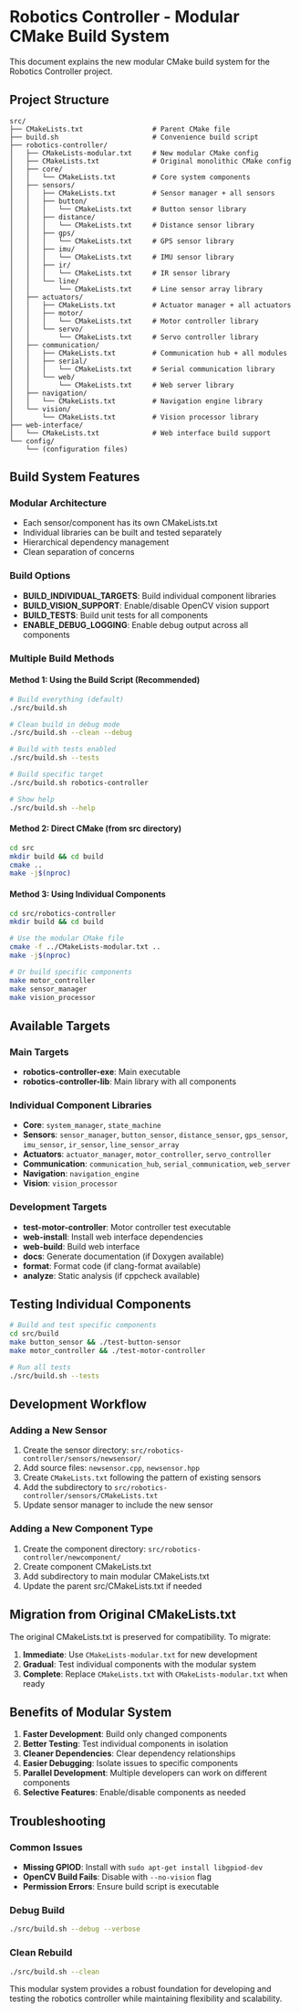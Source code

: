 # Robotics Controller - Modular CMake Build System

This document explains the new modular CMake build system for the Robotics Controller project.

## Project Structure

```
src/
├── CMakeLists.txt                 # Parent CMake file
├── build.sh                       # Convenience build script
├── robotics-controller/
│   ├── CMakeLists-modular.txt     # New modular CMake config
│   ├── CMakeLists.txt             # Original monolithic CMake config
│   ├── core/
│   │   └── CMakeLists.txt         # Core system components
│   ├── sensors/
│   │   ├── CMakeLists.txt         # Sensor manager + all sensors
│   │   ├── button/
│   │   │   └── CMakeLists.txt     # Button sensor library
│   │   ├── distance/
│   │   │   └── CMakeLists.txt     # Distance sensor library
│   │   ├── gps/
│   │   │   └── CMakeLists.txt     # GPS sensor library
│   │   ├── imu/
│   │   │   └── CMakeLists.txt     # IMU sensor library
│   │   ├── ir/
│   │   │   └── CMakeLists.txt     # IR sensor library
│   │   └── line/
│   │       └── CMakeLists.txt     # Line sensor array library
│   ├── actuators/
│   │   ├── CMakeLists.txt         # Actuator manager + all actuators
│   │   ├── motor/
│   │   │   └── CMakeLists.txt     # Motor controller library
│   │   └── servo/
│   │       └── CMakeLists.txt     # Servo controller library
│   ├── communication/
│   │   ├── CMakeLists.txt         # Communication hub + all modules
│   │   ├── serial/
│   │   │   └── CMakeLists.txt     # Serial communication library
│   │   └── web/
│   │       └── CMakeLists.txt     # Web server library
│   ├── navigation/
│   │   └── CMakeLists.txt         # Navigation engine library
│   └── vision/
│       └── CMakeLists.txt         # Vision processor library
├── web-interface/
│   └── CMakeLists.txt             # Web interface build support
└── config/
    └── (configuration files)
```

## Build System Features

### Modular Architecture
- Each sensor/component has its own CMakeLists.txt
- Individual libraries can be built and tested separately
- Hierarchical dependency management
- Clean separation of concerns

### Build Options
- **BUILD_INDIVIDUAL_TARGETS**: Build individual component libraries
- **BUILD_VISION_SUPPORT**: Enable/disable OpenCV vision support
- **BUILD_TESTS**: Build unit tests for all components
- **ENABLE_DEBUG_LOGGING**: Enable debug output across all components

### Multiple Build Methods

#### Method 1: Using the Build Script (Recommended)
```bash
# Build everything (default)
./src/build.sh

# Clean build in debug mode
./src/build.sh --clean --debug

# Build with tests enabled
./src/build.sh --tests

# Build specific target
./src/build.sh robotics-controller

# Show help
./src/build.sh --help
```

#### Method 2: Direct CMake (from src directory)
```bash
cd src
mkdir build && cd build
cmake ..
make -j$(nproc)
```

#### Method 3: Using Individual Components
```bash
cd src/robotics-controller
mkdir build && cd build

# Use the modular CMake file
cmake -f ../CMakeLists-modular.txt ..
make -j$(nproc)

# Or build specific components
make motor_controller
make sensor_manager
make vision_processor
```

## Available Targets

### Main Targets
- **robotics-controller-exe**: Main executable
- **robotics-controller-lib**: Main library with all components

### Individual Component Libraries
- **Core**: `system_manager`, `state_machine`
- **Sensors**: `sensor_manager`, `button_sensor`, `distance_sensor`, `gps_sensor`, `imu_sensor`, `ir_sensor`, `line_sensor_array`
- **Actuators**: `actuator_manager`, `motor_controller`, `servo_controller`
- **Communication**: `communication_hub`, `serial_communication`, `web_server`
- **Navigation**: `navigation_engine`
- **Vision**: `vision_processor`

### Development Targets
- **test-motor-controller**: Motor controller test executable
- **web-install**: Install web interface dependencies
- **web-build**: Build web interface
- **docs**: Generate documentation (if Doxygen available)
- **format**: Format code (if clang-format available)
- **analyze**: Static analysis (if cppcheck available)

## Testing Individual Components

```bash
# Build and test specific components
cd src/build
make button_sensor && ./test-button-sensor
make motor_controller && ./test-motor-controller

# Run all tests
./src/build.sh --tests
```

## Development Workflow

### Adding a New Sensor
1. Create the sensor directory: `src/robotics-controller/sensors/newsensor/`
2. Add source files: `newsensor.cpp`, `newsensor.hpp`
3. Create `CMakeLists.txt` following the pattern of existing sensors
4. Add the subdirectory to `src/robotics-controller/sensors/CMakeLists.txt`
5. Update sensor manager to include the new sensor

### Adding a New Component Type
1. Create the component directory: `src/robotics-controller/newcomponent/`
2. Create component CMakeLists.txt
3. Add subdirectory to main modular CMakeLists.txt
4. Update the parent src/CMakeLists.txt if needed

## Migration from Original CMakeLists.txt

The original CMakeLists.txt is preserved for compatibility. To migrate:

1. **Immediate**: Use `CMakeLists-modular.txt` for new development
2. **Gradual**: Test individual components with the modular system
3. **Complete**: Replace `CMakeLists.txt` with `CMakeLists-modular.txt` when ready

## Benefits of Modular System

1. **Faster Development**: Build only changed components
2. **Better Testing**: Test individual components in isolation
3. **Cleaner Dependencies**: Clear dependency relationships
4. **Easier Debugging**: Isolate issues to specific components
5. **Parallel Development**: Multiple developers can work on different components
6. **Selective Features**: Enable/disable components as needed

## Troubleshooting

### Common Issues
- **Missing GPIOD**: Install with `sudo apt-get install libgpiod-dev`
- **OpenCV Build Fails**: Disable with `--no-vision` flag
- **Permission Errors**: Ensure build script is executable

### Debug Build
```bash
./src/build.sh --debug --verbose
```

### Clean Rebuild
```bash
./src/build.sh --clean
```

This modular system provides a robust foundation for developing and testing the robotics controller while maintaining flexibility and scalability.
